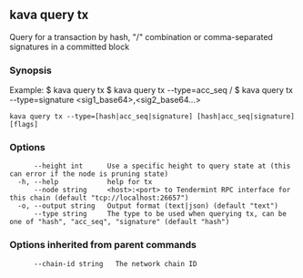 <!--
title: tx
-->
## kava query tx

Query for a transaction by hash, "<addr>/<seq>" combination or comma-separated signatures in a committed block

### Synopsis

Example:
$ kava query tx <hash>
$ kava query tx --type=acc_seq <addr>/<sequence>
$ kava query tx --type=signature <sig1_base64>,<sig2_base64...>

```
kava query tx --type=[hash|acc_seq|signature] [hash|acc_seq|signature] [flags]
```

### Options

```
      --height int      Use a specific height to query state at (this can error if the node is pruning state)
  -h, --help            help for tx
      --node string     <host>:<port> to Tendermint RPC interface for this chain (default "tcp://localhost:26657")
  -o, --output string   Output format (text|json) (default "text")
      --type string     The type to be used when querying tx, can be one of "hash", "acc_seq", "signature" (default "hash")
```

### Options inherited from parent commands

```
      --chain-id string   The network chain ID
```


